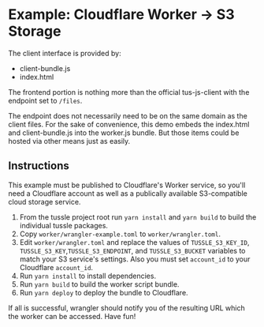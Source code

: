 Example: Cloudflare Worker -> S3 Storage
===

The client interface is provided by:
 - client-bundle.js
 - index.html

The frontend portion is nothing more than the official tus-js-client with the
endpoint set to `/files`.

The endpoint does not necessarily need to be on the same domain as the client
files. For the sake of convenience, this demo embeds the index.html and
client-bundle.js into the worker.js bundle. But those items could be hosted via
other means just as easily.

Instructions
---
This example must be published to Cloudflare's Worker service, so you'll need
a Cloudflare account as well as a publically available S3-compatible cloud
storage service.

1. From the tussle project root run `yarn install` and `yarn build` to build the individual tussle packages.
2. Copy `worker/wrangler-example.toml` to `worker/wrangler.toml`.
3. Edit `worker/wrangler.toml` and replace the values of `TUSSLE_S3_KEY_ID`, `TUSSLE_S3_KEY`,`TUSSLE_S3_ENDPOINT`,
and `TUSSLE_S3_BUCKET` variables to match your S3 service's settings. Also you must set `account_id` to your Cloudflare `account_id`.
4. Run `yarn install` to install dependencies.
5. Run `yarn build` to build the worker script bundle.
6. Run `yarn deploy` to deploy the bundle to Cloudflare.

If all is successful, wrangler should notify you of the resulting URL which the worker can be accessed. Have fun!
